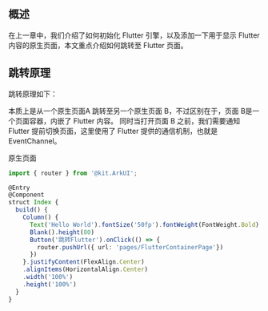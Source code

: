 ## 概述

在上一章中，我们介绍了如何初始化 Flutter 引擎，以及添加一下用于显示 Flutter 内容的原生页面，本文重点介绍如何跳转至 Flutter 页面。

## 跳转原理

跳转原理如下：

本质上是从一个原生页面A 跳转至另一个原生页面 B，不过区别在于，页面 B是一个页面容器，内嵌了 Flutter 内容。
同时当打开页面 B 之前，我们需要通知 Flutter 提前切换页面，这里使用了 Flutter 提供的通信机制，也就是 EventChannel。


原生页面

```ts
import { router } from '@kit.ArkUI';

@Entry
@Component
struct Index {
  build() {
    Column() {
      Text('Hello World').fontSize('50fp').fontWeight(FontWeight.Bold)
      Blank().height(80)
      Button('跳转Flutter').onClick(() => {
        router.pushUrl({ url: 'pages/FlutterContainerPage'})
      })
    }.justifyContent(FlexAlign.Center)
    .alignItems(HorizontalAlign.Center)
    .width('100%')
    .height('100%')
  }
}
```